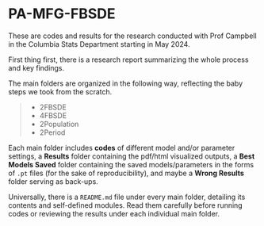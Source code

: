 # PA-MFG-FBSDE

These are codes and results for the research conducted with Prof Campbell in the Columbia Stats Department starting in May 2024. 

First thing first, there is a research report []() summarizing the whole process and key findings. 

The main folders are organized in the following way, reflecting the baby steps we took from the scratch. 

>- 2FBSDE
>- 4FBSDE
>- 2Population
>- 2Period

Each main folder includes __codes__ of different model and/or parameter settings, a __Results__ folder containing the pdf/html visualized outputs, a __Best Models Saved__ folder containing the saved models/parameters in the forms of `.pt` files (for the sake of reproducibility), and maybe a __Wrong Results__ folder serving as back-ups. 

Universally, there is a `README.md` file under every main folder, detailing its contents and self-defined modules. Read them carefully before running codes or reviewing the results under each individual main folder. 

